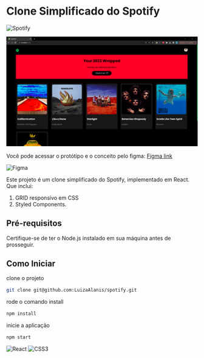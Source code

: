 # Clone Simplificado do Spotify
![Spotify](https://img.shields.io/badge/Spotify-1ED760?style=for-the-badge&logo=spotify&logoColor=white)

![ScreenShot](https://github.com/LuizaAlanis/spotify/blob/master/src/image/readme/application.png)

Você pode acessar o protótipo e o conceito pelo figma:
[Figma link](https://www.figma.com/file/9SWaueUEExWPaTif4bUGEF/Spotify?type=design&node-id=0%3A1&mode=design&t=XuM8peV3daip1b2L-1)

![Figma](https://img.shields.io/badge/figma-%23F24E1E.svg?style=for-the-badge&logo=figma&logoColor=white)

Este projeto é um clone simplificado do Spotify, implementado em React. Que inclui:

1) GRID responsivo em CSS
2) Styled Components.

## Pré-requisitos

Certifique-se de ter o Node.js instalado em sua máquina antes de prosseguir.

## Como Iniciar

clone o projeto
```bash
git clone git@github.com:LuizaAlanis/spotify.git
```

rode o comando install
```bash
npm install
```

inicie a aplicação
```bash
npm start
```

![React](https://img.shields.io/badge/react-%2320232a.svg?style=for-the-badge&logo=react&logoColor=%2361DAFB)
![CSS3](https://img.shields.io/badge/css3-%231572B6.svg?style=for-the-badge&logo=css3&logoColor=white)
